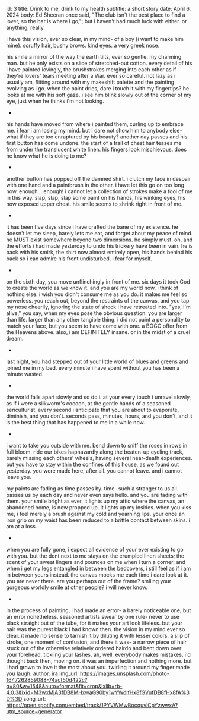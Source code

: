 id: 3
title: Drink to me, drink to my health
subtitle: a short story
date: April 6, 2024
body: Ed Sheeran once said, "The club isn't the best place to find a lover, so the bar is where i go,"; but i haven't had much luck with either. or anything, really.

i have this vision, ever so clear, in my mind- 
of a boy (i want to make him mine). 
scruffy hair, bushy brows. 
kind eyes. a very greek nose. 

his smile a mirror of the way the earth tilts, ever so gentle. my charming man. 
but he only exists on a slice of stretched-out cotton. 
every detail of his i have painted lovingly, the brushstrokes merging into each other as if they're lovers' tears meeting after a War. ever so careful. not lazy as i usually am, flitting around with my makeshift palette and the painting evolving as i go. 
when the paint dries, dare i touch it with my fingertips? 
he looks at me with his soft gaze. i see him blink slowly out of the corner of my eye, just when he thinks i'm not looking.

-

his hands have moved from where i painted them, curling up to embrace me. i fear i am losing my mind. but i dare not show him to anybody else- what if they are too enraptured by his beauty?
another day passes and his first button has come undone. the start of a trail of chest hair teases me from under the translucent white linen. his fingers look mischievous. does he know what he is doing to me?

-

another button has popped off the damned shirt. i clutch my face in despair with one hand and a paintbrush in the other. i have let this go on too long now. enough… enough! i cannot let a collection of strokes make a fool of me in this way.
slap, slap, slap some paint on his hands, his winking eyes, his now exposed upper chest. his smile seems to shrink right in front of me.

-

it has been five days since i have crafted the bane of my existence. he doesn't let me sleep, barely lets me eat, and forget about my peace of mind. he MUST exist somewhere beyond two dimensions. he simply must. 
oh, and the efforts i had made yesterday to undo his trickery have been in vain. he is back with his smirk, the shirt now almost entirely open, his hands behind his back so i can admire his front undisturbed. i fear for myself. 

-

on the sixth day, you move unflinchingly in front of me. six days it took God to create the world as we know it. and you are my world now. i think of nothing else. i wish you didn't consume me as you do. it makes me feel so powerless. you reach out, beyond the restraints of the canvas, and you tap my nose cheerily, ignoring the state of shock i have retreated into. "yes, i'm alive," you say, when my eyes pose the obvious question.
you are larger than life. larger than any other tangible thing. i did not paint a personality to match your face, but you seem to have come with one. a BOGO offer from the Heavens above. 
also, i am DEFINITELY insane. or in the midst of a cruel dream. 

-

last night, you had stepped out of your little world of blues and greens and joined me in my bed. 
every minute i have spent without you has been a minute wasted. 

-

the world falls apart slowly and so do i. at your every touch i unravel slowly, as if i were a silkworm's cocoon, at the gentle hands of a seasoned sericulturist. every second i anticipate that you are about to evaporate, diminish, and you don't. seconds pass, minutes, hours, and you don't, and it is the best thing that has happened to me in a while now.

-

i want to take you outside with me. bend down to sniff the roses in rows in full bloom. ride our bikes haphazardly along the beaten-up cycling track, barely missing each others' wheels, having several near-death experiences. 
but you have to stay within the confines of this house, as we found out yesterday. you were made here, after all. you cannot leave. 
and i cannot leave you.




my paints are fading as time passes by. time- such a stranger to us all. passes us by each day and never even says hello. 
and you are fading with them. your smile bright as ever, it lights up my attic where the canvas, an abandoned home, is now propped up. it lights up my insides. when you kiss me, i feel merely a brush against my cold and yearning lips. your once an iron grip on my waist has been reduced to a brittle contact between skins. 
i am at a loss.

-

when you are fully gone, i expect all evidence of your ever existing to go with you. but the dent next to me stays on the crumpled linen sheets;
the scent of your sweat lingers and pounces on me when i turn a corner;
and when i get my legs entangled in between the bedcovers, i still feel as if i am in between yours instead.
the canvas mocks me each time i dare look at it. you are never there. are you perhaps out of the frame? smiling your gorgeous worldly smile at other people? i will never know.

-

in the process of painting, i had made an error- a barely noticeable one, but an error nonetheless. seasoned artists swear by one rule- never to use black straight out of the tube, for it makes your art look lifeless.
but your hair was the purest black i had known then. the vision in my mind ever so clear. it made no sense to tarnish it by diluting it with lesser colors.
a slip of stroke, one moment of confusion, and there it was- a narrow piece of hair stuck out of the otherwise relatively ordered hairdo and bent down over your forehead, tickling your lashes. 
ah, well. everybody makes mistakes, i'd thought back then, moving on. 
it was an imperfection and nothing more. but i had grown to love it the most about you. twirling it around my finger made you laugh. 
author: ira
img_url: https://images.unsplash.com/photo-1647262859088-74acf50d422c?q=80&w=1548&auto=format&fit=crop&ixlib=rb-4.0.3&ixid=M3wxMjA3fDB8MHxwaG90by1wYWdlfHx8fGVufDB8fHx8fA%3D%3D
song_url: https://open.spotify.com/embed/track/1PYVWMwBocquvlCpYzwwxA?utm_source=generator
